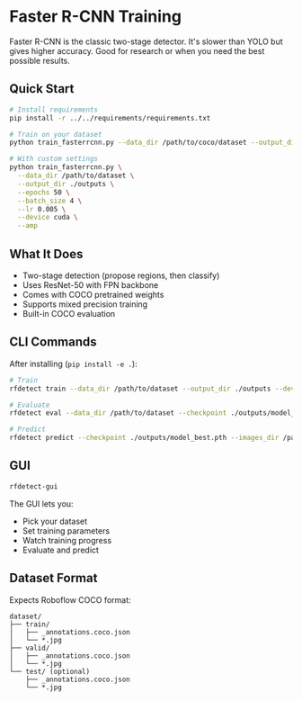# Faster R-CNN Training

Faster R-CNN is the classic two-stage detector. It's slower than YOLO but gives higher accuracy. Good for research or when you need the best possible results.

## Quick Start

```bash
# Install requirements
pip install -r ../../requirements/requirements.txt

# Train on your dataset
python train_fasterrcnn.py --data_dir /path/to/coco/dataset --output_dir ./outputs

# With custom settings
python train_fasterrcnn.py \
  --data_dir /path/to/dataset \
  --output_dir ./outputs \
  --epochs 50 \
  --batch_size 4 \
  --lr 0.005 \
  --device cuda \
  --amp
```

## What It Does

- Two-stage detection (propose regions, then classify)
- Uses ResNet-50 with FPN backbone
- Comes with COCO pretrained weights
- Supports mixed precision training
- Built-in COCO evaluation

## CLI Commands

After installing (`pip install -e .`):

```bash
# Train
rfdetect train --data_dir /path/to/dataset --output_dir ./outputs --device cuda --amp

# Evaluate
rfdetect eval --data_dir /path/to/dataset --checkpoint ./outputs/model_best.pth --device cuda

# Predict
rfdetect predict --checkpoint ./outputs/model_best.pth --images_dir /path/to/images --output_dir ./predictions
```

## GUI

```bash
rfdetect-gui
```

The GUI lets you:
- Pick your dataset
- Set training parameters
- Watch training progress
- Evaluate and predict

## Dataset Format

Expects Roboflow COCO format:
```
dataset/
├── train/
│   ├── _annotations.coco.json
│   └── *.jpg
├── valid/
│   ├── _annotations.coco.json
│   └── *.jpg
└── test/ (optional)
    ├── _annotations.coco.json
    └── *.jpg
```
